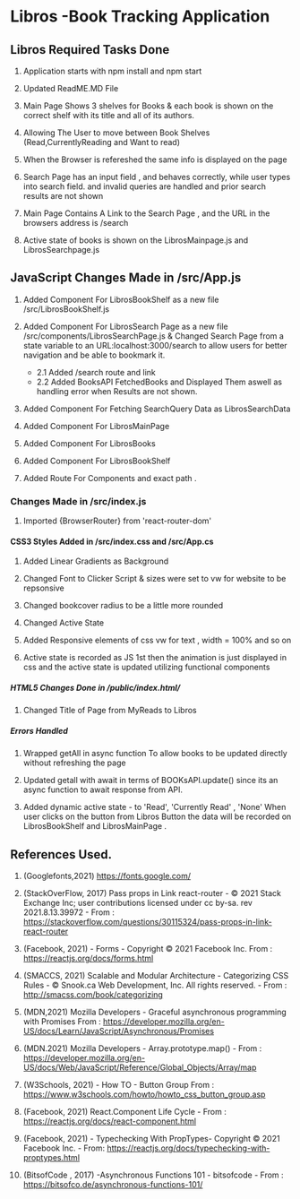 # Libros -Book Tracking Application


## Libros Required Tasks Done

1. Application starts with npm install and npm start 

2. Updated ReadME.MD File 

3. Main Page Shows 3 shelves for Books
    & each book is shown on the correct shelf with its title and all of its authors.

4. Allowing The User to move between 
    Book Shelves (Read,CurrentlyReading and Want to read)

5. When the Browser is refereshed 
    the same info is displayed on the page

6. Search Page has an input field ,
    and behaves correctly, while user types into search field.
    and invalid queries are handled and prior search results are not shown 

7. Main Page Contains A Link to the Search Page , and the URL in the browsers address is /search

9. Active state of books is shown on the LibrosMainpage.js and LibrosSearchpage.js


## JavaScript Changes Made in /src/App.js 

1. Added Component For LibrosBookShelf as a new file /src/LibrosBookShelf.js

2. Added Component For LibrosSearch Page as a new file /src/components/LibrosSearchPage.js &
Changed Search Page from a state variable to an URL:localhost:3000/search  to allow users for better navigation and be able to bookmark it.

    - 2.1 Added /search route and link
    - 2.2 Added BooksAPI FetchedBooks and Displayed Them aswell as handling error when 
    Results are not shown.

3. Added Component For Fetching SearchQuery Data as LibrosSearchData 

4. Added Component For LibrosMainPage 

5. Added Component For LibrosBooks 
   
6. Added Component For LibrosBookShelf

7. Added Route For Components and exact path .
 

### Changes Made in /src/index.js 

1. Imported {BrowserRouter} from 'react-router-dom'


#### CSS3 Styles Added in /src/index.css and /src/App.cs


1. Added Linear Gradients as Background

2. Changed Font to Clicker Script & sizes were set to vw for website to be repsonsive

3. Changed bookcover radius to be a little more rounded
   
4. Changed Active State 
   
5. Added Responsive elements of css vw for text , width = 100% and so on
   
6. Active state is recorded as JS 1st then the animation is just displayed in css and the active state is updated utilizing functional components

##### HTML5 Changes Done in /public/index.html/

1. Changed Title of Page from MyReads to Libros
 
##### Errors Handled 

1. Wrapped getAll in async function 
   To allow books to be updated directly without refreshing the page

2. Updated getall with await in terms of BOOKsAPI.update()  since its an async function to await response from API.

3. Added dynamic active state - to 'Read', 'Currently Read' , 'None' 
When user clicks on the button 
from Libros Button the data will be recorded on LibrosBookShelf and LibrosMainPage .


## References Used.

1. (Googlefonts,2021) https://fonts.google.com/

2. (StackOverFlow, 2017) Pass props in Link react-router - © 2021 Stack Exchange Inc; user contributions licensed under cc by-sa. rev 2021.8.13.39972 - From : https://stackoverflow.com/questions/30115324/pass-props-in-link-react-router

3. (Facebook, 2021) - Forms - Copyright © 2021 Facebook Inc. From : https://reactjs.org/docs/forms.html

4. (SMACCS, 2021) Scalable and Modular Architecture  - Categorizing CSS Rules - © Snook.ca Web Development, Inc. All rights reserved. - From : http://smacss.com/book/categorizing

5. (MDN,2021) Mozilla Developers - Graceful asynchronous programming with Promises From : https://developer.mozilla.org/en-US/docs/Learn/JavaScript/Asynchronous/Promises 
   
6.  (MDN.2021) Mozilla Developers - Array.prototype.map() - From : https://developer.mozilla.org/en-US/docs/Web/JavaScript/Reference/Global_Objects/Array/map

7. (W3Schools, 2021) - How TO - Button Group From : https://www.w3schools.com/howto/howto_css_button_group.asp  

8. (Facebook, 2021) React.Component Life Cycle - From : https://reactjs.org/docs/react-component.html
   
9. (Facebook, 2021) -  Typechecking With PropTypes- Copyright © 2021 Facebook Inc. - From: https://reactjs.org/docs/typechecking-with-proptypes.html 
    
10. (BitsofCode , 2017) -Asynchronous Functions 101 - bitsofcode - From : https://bitsofco.de/asynchronous-functions-101/
